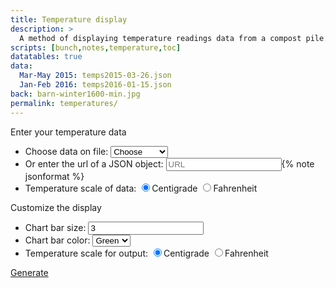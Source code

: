 ```yaml
---
title: Temperature display
description: >
  A method of displaying temperature readings data from a compost pile.
scripts: [bunch,notes,temperature,toc]
datatables: true
data:
  Mar-May 2015: temps2015-03-26.json
  Jan-Feb 2016: temps2016-01-15.json
back: barn-winter1600-min.jpg
permalink: temperatures/
---
```


<div id="begin" class="area begin">
  <div class="title">Enter your temperature data</div>
  <ul>
  <li><label for="datadelect">Choose data on file:</label>
  <select name="dataselect" id="dataselect">
    <option value="{{ "none.json" | prepend: "/data/" | prepend: site.baseurl }}">Choose</option>
    {% for datum in page.data %}
    <option value="{{ datum[1] | prepend: "/data/" | prepend: site.baseurl }}">{{datum[0]}}</option>
    {% endfor %}
  </select></li>
  <li><label for="dataurl">Or enter the url of a JSON object:</label>
  <input type="url" name="dataurl" id="dataurl" value="" placeholder="URL">{% note jsonformat %}</li>
  <li><span>Temperature scale of data:</span>
  <input type="radio" id="tempsinc" name="tempscale" value="centigrade" checked><label for="centigrade">Centigrade</label>
  <input type="radio" id="tempsinf" name="tempscale" value="fahrenheit"><label for="fahrenheit">Fahrenheit</label></li>
  </ul>

  <div class="title">Customize the display</div>
  <ul>
  <li><label for="barwidth">Chart bar size:</label>
  <input type="number" name="barwidth" id="barwidth" size="1" value="3"></li>
  <li><label for="barcolor">Chart bar color:</label>
  <select name="barcolor" id="barcolor">
    <option value="green">Green</option>
    <option value="red">Red</option>
    <option value="blue">Blue</option>
    <option value="purple">Purple</option>
  </select></li>
  <li><span>Temperature scale for output:</span>
  <input type="radio" id="tempsoutc" name="tabletempscale" value="centigrade" checked><label for="centigrade">Centigrade</label>
  <input type="radio" id="tempsoutf" name="tabletempscale" value="fahrenheit"><label for="fahrenheit">Fahrenheit</label></li>
  </ul>
  <div style="clear:both;"></div>

  <input type="hidden" name="screenwidth" id="screenwidth" value="900">
  <input type="hidden" name="screenheight" id="screenheight" value="600">

  <div class="internal block">
    <a href="#" class="chart" id="submit">Generate</a>
  </div>
</div>

<div id="chart" class="area chart hid">
  <div class="tempdisplay" style="margin-bottom: 100px;"></div>

  <table class="tabledata"></table>

</div>
